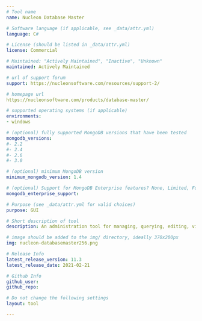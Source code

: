 ```yaml
---
# Tool name
name: Nucleon Database Master

# Software language (if applicable, see _data/attr.yml)
language: C#

# License (should be listed in _data/attr.yml)
license: Commercial

# Maintained: "Actively Maintained", "Inactive", "Unknown"
maintained: Actively Maintained

# url of support forum
support: https://nucleonsoftware.com/resources/support-2/

# homepage url
https://nucleonsoftware.com/products/database-master/

# supported operating systems (if applicable)
environments:
- windows

# (optional) fully supported MongoDB versions that have been tested
mongodb_versions:
#- 2.2
#- 2.4
#- 2.6
#- 3.0

# (optional) minimum MongoDB version
minimum_mongodb_version: 1.4

# (optional) Support for MongoDB Enterprise features? None, Limited, Full
mongodb_enterprise_support: 

# Purpose (see _data/attr.yml for valid choices)
purpose: GUI

# Short description of tool
description: An administration tool for managing, querying, editing, visualizing, designing and reporting on MongoDB.

# image should be added to the img/ directory, ideally 370x200px
img: nucleon-databasemaster256.png

# Release Info
latest_release_version: 11.3
latest_release_date: 2021-02-21

# Github Info
github_user: 
github_repo: 

# Do not change the following settings
layout: tool

---
```


